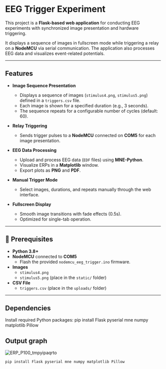 # EEG Trigger Experiment

This project is a **Flask-based web application** for conducting EEG experiments with synchronized image presentation and hardware triggering.  

It displays a sequence of images in fullscreen mode while triggering a relay on a **NodeMCU** via serial communication. The application also processes EEG data and visualizes event-related potentials.

---

##  Features

- **Image Sequence Presentation**
  - Displays a sequence of images (`stimulus4.png`, `stimulus5.png`) defined in a `triggers.csv` file.
  - Each image is shown for a specified duration (e.g., 3 seconds).
  - The sequence repeats for a configurable number of cycles (default: 60).

- **Relay Triggering**
  - Sends trigger pulses to a **NodeMCU** connected on **COM5** for each image presentation.

- **EEG Data Processing**
  - Upload and process EEG data (`EDF` files) using **MNE-Python**.
  - Visualize ERPs in a **Matplotlib** window.
  - Export plots as **PNG** and **PDF**.

- **Manual Trigger Mode**
  - Select images, durations, and repeats manually through the web interface.

- **Fullscreen Display**
  - Smooth image transitions with fade effects (0.5s).
  - Optimized for single-tab operation.

---

## 📂 Prerequisites

- **Python 3.8+**
- **NodeMCU** connected to **COM5**
  - Flash the provided `nodemcu_eeg_trigger.ino` firmware.
- **Images**
  - `stimulus4.png`
  - `stimulus5.png` (place in the `static/` folder)
- **CSV File**
  - `triggers.csv` (place in the `uploads/` folder)

---

##  Dependencies

Install required Python packages:
pip install Flask pyserial mne numpy matplotlib Pillow

##  Output graph
![ERP_P100_tmpyipaqrto](https://github.com/user-attachments/assets/80787ca6-3d8f-47a3-bd0e-9215689ade67)



```bash
pip install Flask pyserial mne numpy matplotlib Pillow


